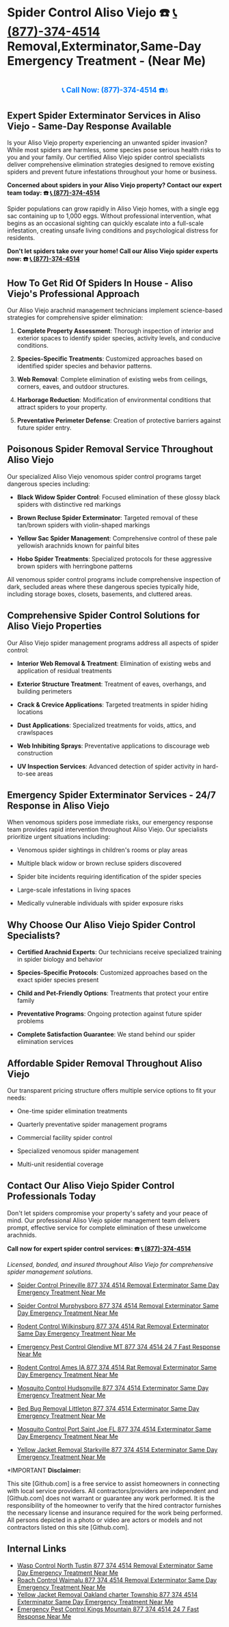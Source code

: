 # Spider Control Aliso Viejo ☎️ [📞 (877)-374-4514](https://pest-control-4514.netlify.app) Removal,Exterminator,Same-Day Emergency Treatment - (Near Me)
# 

<p align="center" style="font-size: 1.2em; font-weight: bold; margin: 20px 0;">
  <a href="https://pest-control-4514.netlify.app" target="_blank" style="color: #007BFF; text-decoration: none;">📞 Call Now: (877)-374-4514 ☎️💧</a>
</p>

## Expert Spider Exterminator Services in Aliso Viejo - Same-Day Response Available

Is your Aliso Viejo property experiencing an unwanted spider invasion? While most spiders are harmless, some species pose serious health risks to you and your family. Our certified Aliso Viejo spider control specialists deliver comprehensive elimination strategies designed to remove existing spiders and prevent future infestations throughout your home or business.

**Concerned about spiders in your Aliso Viejo property? Contact our expert team today: ☎️ [📞 (877)-374-4514](https://pest-control-4514.netlify.app)**

Spider populations can grow rapidly in Aliso Viejo homes, with a single egg sac containing up to 1,000 eggs. Without professional intervention, what begins as an occasional sighting can quickly escalate into a full-scale infestation, creating unsafe living conditions and psychological distress for residents.

**Don't let spiders take over your home! Call our Aliso Viejo spider experts now: ☎️ [📞 (877)-374-4514](https://pest-control-4514.netlify.app)**

## How To Get Rid Of Spiders In House - Aliso Viejo's Professional Approach

Our Aliso Viejo arachnid management technicians implement science-based strategies for comprehensive spider elimination:

1. **Complete Property Assessment**: Thorough inspection of interior and exterior spaces to identify spider species, activity levels, and conducive conditions.

2. **Species-Specific Treatments**: Customized approaches based on identified spider species and behavior patterns.

3. **Web Removal**: Complete elimination of existing webs from ceilings, corners, eaves, and outdoor structures.

4. **Harborage Reduction**: Modification of environmental conditions that attract spiders to your property.

5. **Preventative Perimeter Defense**: Creation of protective barriers against future spider entry.

## Poisonous Spider Removal Service Throughout Aliso Viejo

Our specialized Aliso Viejo venomous spider control programs target dangerous species including:

- **Black Widow Spider Control**: Focused elimination of these glossy black spiders with distinctive red markings

- **Brown Recluse Spider Exterminator**: Targeted removal of these tan/brown spiders with violin-shaped markings

- **Yellow Sac Spider Management**: Comprehensive control of these pale yellowish arachnids known for painful bites

- **Hobo Spider Treatments**: Specialized protocols for these aggressive brown spiders with herringbone patterns

All venomous spider control programs include comprehensive inspection of dark, secluded areas where these dangerous species typically hide, including storage boxes, closets, basements, and cluttered areas.

## Comprehensive Spider Control Solutions for Aliso Viejo Properties

Our Aliso Viejo spider management programs address all aspects of spider control:

- **Interior Web Removal & Treatment**: Elimination of existing webs and application of residual treatments

- **Exterior Structure Treatment**: Treatment of eaves, overhangs, and building perimeters

- **Crack & Crevice Applications**: Targeted treatments in spider hiding locations

- **Dust Applications**: Specialized treatments for voids, attics, and crawlspaces

- **Web Inhibiting Sprays**: Preventative applications to discourage web construction

- **UV Inspection Services**: Advanced detection of spider activity in hard-to-see areas

## Emergency Spider Exterminator Services - 24/7 Response in Aliso Viejo

When venomous spiders pose immediate risks, our emergency response team provides rapid intervention throughout Aliso Viejo. Our specialists prioritize urgent situations including:

- Venomous spider sightings in children's rooms or play areas

- Multiple black widow or brown recluse spiders discovered

- Spider bite incidents requiring identification of the spider species

- Large-scale infestations in living spaces

- Medically vulnerable individuals with spider exposure risks

## Why Choose Our Aliso Viejo Spider Control Specialists?

- **Certified Arachnid Experts**: Our technicians receive specialized training in spider biology and behavior

- **Species-Specific Protocols**: Customized approaches based on the exact spider species present

- **Child and Pet-Friendly Options**: Treatments that protect your entire family

- **Preventative Programs**: Ongoing protection against future spider problems

- **Complete Satisfaction Guarantee**: We stand behind our spider elimination services

## Affordable Spider Removal Throughout Aliso Viejo

Our transparent pricing structure offers multiple service options to fit your needs:

- One-time spider elimination treatments

- Quarterly preventative spider management programs

- Commercial facility spider control

- Specialized venomous spider management

- Multi-unit residential coverage

## Contact Our Aliso Viejo Spider Control Professionals Today

Don't let spiders compromise your property's safety and your peace of mind. Our professional Aliso Viejo spider management team delivers prompt, effective service for complete elimination of these unwelcome arachnids.

**Call now for expert spider control services: ☎️ [📞 (877)-374-4514](https://pest-control-4514.netlify.app)**

*Licensed, bonded, and insured throughout Aliso Viejo for comprehensive spider management solutions.*


- [Spider Control Prineville 877 374 4514 Removal Exterminator Same Day Emergency Treatment Near Me](https://github.com/allyoucaneatsushiin/pest-control/blob/main/Spider-Control-Prineville-877-374-4514-Removal-Exterminator-Same-Day-Emergency-Treatment-Near-Me.md)
- [Spider Control Murphysboro 877 374 4514 Removal Exterminator Same Day Emergency Treatment Near Me](https://github.com/allyoucaneatsushiin/pest-control/blob/main/Spider-Control-Murphysboro-877-374-4514-Removal-Exterminator-Same-Day-Emergency-Treatment-Near-Me.md)
- [Rodent Control Wilkinsburg 877 374 4514 Rat Removal Exterminator Same Day Emergency Treatment Near Me](https://github.com/allyoucaneatsushiin/pest-control/blob/main/Rodent-Control-Wilkinsburg-877-374-4514-Rat-Removal-Exterminator-Same-Day-Emergency-Treatment-Near-Me.md)


- [Emergency Pest Control Glendive MT 877 374 4514 24 7 Fast Response Near Me](https://github.com/allyoucaneatsushiin/pest-control/blob/main/Emergency-Pest-Control-Glendive-MT-877-374-4514-24-7-Fast-Response-Near-Me.md)
- [Rodent Control Ames IA 877 374 4514 Rat Removal Exterminator Same Day Emergency Treatment Near Me](https://github.com/allyoucaneatsushiin/pest-control/blob/main/Rodent-Control-Ames-IA-877-374-4514-Rat-Removal-Exterminator-Same-Day-Emergency-Treatment-Near-Me.md)
- [Mosquito Control Hudsonville 877 374 4514 Exterminator Same Day Emergency Treatment Near Me](https://github.com/allyoucaneatsushiin/pest-control/blob/main/Mosquito-Control-Hudsonville-877-374-4514-Exterminator-Same-Day-Emergency-Treatment-Near-Me.md)


- [Bed Bug Removal Littleton 877 374 4514 Exterminator Same Day Emergency Treatment Near Me](https://github.com/allyoucaneatsushiin/pest-control/blob/main/Bed-Bug-Removal-Littleton-877-374-4514-Exterminator-Same-Day-Emergency-Treatment-Near-Me.md)
- [Mosquito Control Port Saint Joe FL 877 374 4514 Exterminator Same Day Emergency Treatment Near Me](https://github.com/allyoucaneatsushiin/pest-control/blob/main/Mosquito-Control-Port-Saint-Joe-FL-877-374-4514-Exterminator-Same-Day-Emergency-Treatment-Near-Me.md)
- [Yellow Jacket Removal Starkville 877 374 4514 Exterminator Same Day Emergency Treatment Near Me](https://github.com/allyoucaneatsushiin/pest-control/blob/main/Yellow-Jacket-Removal-Starkville-877-374-4514-Exterminator-Same-Day-Emergency-Treatment-Near-Me.md)


*IMPORTANT **Disclaimer:**  

This site [Github.com] is a free service to assist homeowners in connecting with local service providers. All contractors/providers are independent and [Github.com] does not warrant or guarantee any work performed. It is the responsibility of the homeowner to verify that the hired contractor furnishes the necessary license and insurance required for the work being performed. All persons depicted in a photo or video are actors or models and not contractors listed on this site [Github.com].


## Internal Links
- [Wasp Control North Tustin 877 374 4514 Removal Exterminator Same Day Emergency Treatment Near Me](https://github.com/allyoucaneatsushiin/pest-control/blob/main/Wasp-Control-North-Tustin-877-374-4514-Removal-Exterminator-Same-Day-Emergency-Treatment-Near-Me.md)
- [Roach Control Waimalu 877 374 4514 Removal Exterminator Same Day Emergency Treatment Near Me](https://github.com/allyoucaneatsushiin/pest-control/blob/main/Roach-Control-Waimalu-877-374-4514-Removal-Exterminator-Same-Day-Emergency-Treatment-Near-Me.md)
- [Yellow Jacket Removal Oakland charter Township 877 374 4514 Exterminator Same Day Emergency Treatment Near Me](https://github.com/allyoucaneatsushiin/pest-control/blob/main/Yellow-Jacket-Removal-Oakland-charter-Township-877-374-4514-Exterminator-Same-Day-Emergency-Treatment-Near-Me.md)
- [Emergency Pest Control Kings Mountain 877 374 4514 24 7 Fast Response Near Me](https://github.com/allyoucaneatsushiin/pest-control/blob/main/Emergency-Pest-Control-Kings-Mountain-877-374-4514-24-7-Fast-Response-Near-Me.md)
